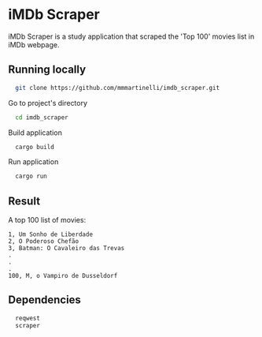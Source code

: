
# iMDb Scraper

iMDb Scraper is a study application that scraped the 'Top 100' movies list in iMDb webpage.


## Running locally

```bash
  git clone https://github.com/mmmartinelli/imdb_scraper.git
```

Go to project's directory

```bash
  cd imdb_scraper
```

Build application

```bash
  cargo build
```

Run application

```bash
  cargo run
```


## Result

A top 100 list of movies:

```
1, Um Sonho de Liberdade
2, O Poderoso Chefão
3, Batman: O Cavaleiro das Trevas
.
.
.
100, M, o Vampiro de Dusseldorf
```


## Dependencies

```bash
  reqwest
  scraper
```
    